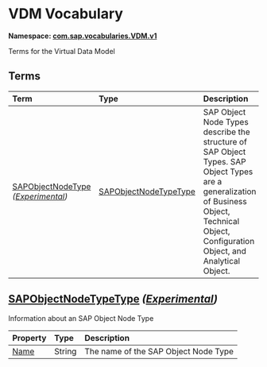 # VDM Vocabulary
**Namespace: [com.sap.vocabularies.VDM.v1](VDM.xml)**

Terms for the Virtual Data Model


## Terms

Term|Type|Description
:---|:---|:----------
[SAPObjectNodeType](VDM.xml#L35) *([Experimental](Common.md#Experimental))*|[SAPObjectNodeTypeType](#SAPObjectNodeTypeType)|<a name="SAPObjectNodeType"></a>SAP Object Node Types describe the structure of SAP Object Types. SAP Object Types are a generalization of Business Object, Technical Object, Configuration Object, and Analytical Object.

## <a name="SAPObjectNodeTypeType"></a>[SAPObjectNodeTypeType](VDM.xml#L45) *([Experimental](Common.md#Experimental))*
Information about an SAP Object Node Type

Property|Type|Description
:-------|:---|:----------
[Name](VDM.xml#L48)|String|The name of the SAP Object Node Type
